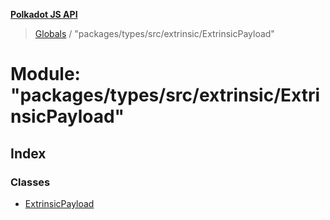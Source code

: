 **[Polkadot JS API](../README.md)**

> [Globals](../globals.md) / "packages/types/src/extrinsic/ExtrinsicPayload"

# Module: "packages/types/src/extrinsic/ExtrinsicPayload"

## Index

### Classes

* [ExtrinsicPayload](../classes/_packages_types_src_extrinsic_extrinsicpayload_.extrinsicpayload.md)
